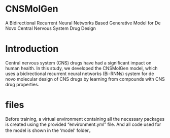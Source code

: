 # CNSMolGen
A Bidirectional Recurrent Neural Networks Based Generative Model for De Novo Central Nervous System Drug Design
# Introduction
Central nervous system (CNS) drugs have had a significant impact on human health. In this study, we developed the CNSMolGen model, which uses a bidirectional recurrent neural networks (Bi-RNNs) system for de novo molecular design of CNS drugs by learning from compounds with CNS drug properties.  
# files
Before training, a virtual environment containing all the necessary packages is created using the provided “environment.yml” file. And all code used for the model is shown in the ‘model’ folder。
